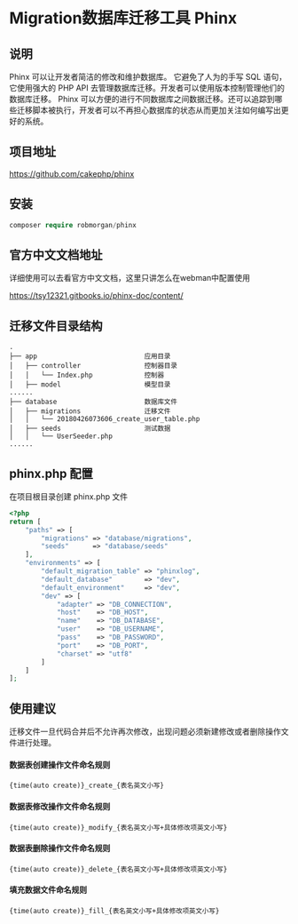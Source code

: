 # Migration数据库迁移工具 Phinx

## 说明

Phinx 可以让开发者简洁的修改和维护数据库。 它避免了人为的手写 SQL 语句，它使用强大的 PHP API 去管理数据库迁移。开发者可以使用版本控制管理他们的数据库迁移。 Phinx 可以方便的进行不同数据库之间数据迁移。还可以追踪到哪些迁移脚本被执行，开发者可以不再担心数据库的状态从而更加关注如何编写出更好的系统。
  
## 项目地址

https://github.com/cakephp/phinx

## 安装
 
  ```php
  composer require robmorgan/phinx
  ```
  
## 官方中文文档地址

详细使用可以去看官方中文文档，这里只讲怎么在webman中配置使用

https://tsy12321.gitbooks.io/phinx-doc/content/

## 迁移文件目录结构

```
.
├── app                           应用目录
│   ├── controller                控制器目录
│   │   └── Index.php             控制器
│   ├── model                     模型目录
......
├── database                      数据库文件
│   ├── migrations                迁移文件
│   │   └── 20180426073606_create_user_table.php
│   ├── seeds                     测试数据
│   │   └── UserSeeder.php
......
```

## phinx.php 配置

在项目根目录创建 phinx.php 文件

```php
<?php
return [
    "paths" => [
        "migrations" => "database/migrations",
        "seeds"      => "database/seeds"
    ],
    "environments" => [
        "default_migration_table" => "phinxlog",
        "default_database"        => "dev",
        "default_environment"     => "dev",
        "dev" => [
            "adapter" => "DB_CONNECTION",
            "host"    => "DB_HOST",
            "name"    => "DB_DATABASE",
            "user"    => "DB_USERNAME",
            "pass"    => "DB_PASSWORD",
            "port"    => "DB_PORT",
            "charset" => "utf8"
        ]
    ]
];
```

## 使用建议

迁移文件一旦代码合并后不允许再次修改，出现问题必须新建修改或者删除操作文件进行处理。

#### 数据表创建操作文件命名规则

`{time(auto create)}_create_{表名英文小写}`

#### 数据表修改操作文件命名规则

`{time(auto create)}_modify_{表名英文小写+具体修改项英文小写}`

#### 数据表删除操作文件命名规则

`{time(auto create)}_delete_{表名英文小写+具体修改项英文小写}`

#### 填充数据文件命名规则

`{time(auto create)}_fill_{表名英文小写+具体修改项英文小写}`




